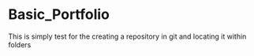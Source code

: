 # Basic_Portfolio
This is simply  test for the creating a repository in git and locating it within folders
